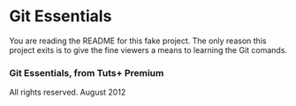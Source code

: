 # Git Essentials

You are reading the README for this fake project.
The only reason this project exits is to give
the fine viewers a means to learning the Git
comands.

### Git Essentials, from Tuts+ Premium

All rights reserved. August 2012



